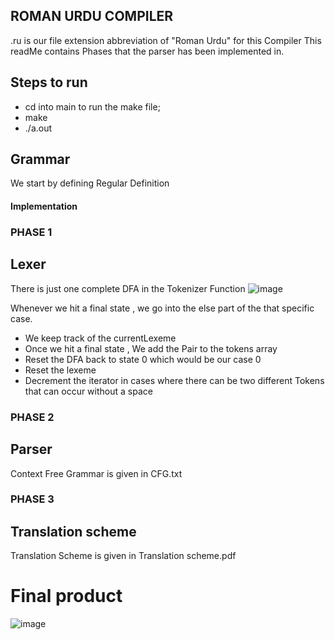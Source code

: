 ## ROMAN URDU COMPILER

.ru is our file extension abbreviation of "Roman Urdu" for this Compiler
This readMe contains Phases that the parser has been implemented in.

## Steps to run 
- cd into main to run the make file;
- make 
- ./a.out

## Grammar 
We start by defining Regular Definition 




#### Implementation

### PHASE 1

## Lexer

There is just one complete DFA in the Tokenizer Function
![image](https://user-images.githubusercontent.com/44190606/219965258-23c10f70-25c2-43f8-804b-8adfb55d1ce7.png)

Whenever we hit a final state , we go into the else part of the that 
specific case. 
- We keep track of the currentLexeme
- Once we hit a final state , We add the Pair to the tokens array 
- Reset the DFA back to state 0 which would be our case 0
- Reset the lexeme
- Decrement the iterator in cases where there can be two different Tokens that can 
occur without a space


### PHASE 2

## Parser 

Context Free Grammar is given in CFG.txt

### PHASE 3
## Translation scheme
Translation Scheme is given in Translation scheme.pdf




# Final product
![image](https://user-images.githubusercontent.com/44190606/219964236-8f14b88a-d262-4351-b72f-f5b1aea464b3.png)


